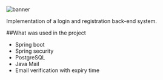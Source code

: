 ![banner](./imgs/💻_Registration_API.png)

Implementation of a login and registration back-end system. 

##What was used in the project
- Spring boot
- Spring security
- PostgreSQL
- Java Mail
- Email verification with expiry time


